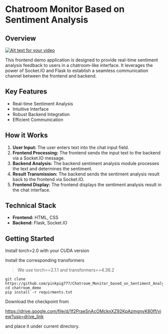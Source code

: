 # Chatroom Monitor Based on Sentiment Analysis

## Overview
[![Alt text for your video](http://img.youtube.com/vi/XrVSxAahRg8/0.jpg)](https://www.youtube.com/watch?v=XrVSxAahRg8)

This frontend demo application is designed to provide real-time sentiment analysis feedback to users in a chatroom-like interface. 
It leverages the power of Socket.IO and Flask to establish a seamless communication channel between the frontend and backend.

## Key Features

* Real-time Sentiment Analysis
* Intuitive Interface
* Robust Backend Integration
* Efficient Communication

## How it Works

1. **User Input:** The user enters text into the chat input field.
2. **Frontend Processing:** The frontend sends the input text to the backend via a Socket.IO message.
3. **Backend Analysis:** The backend sentiment analysis module processes the text and determines the sentiment.
4. **Result Transmission:** The backend sends the sentiment analysis result back to the frontend via Socket.IO.
5. **Frontend Display:** The frontend displays the sentiment analysis result in the chat interface.

## Technical Stack

* **Frontend:** HTML, CSS
* **Backend:** Flask, Socket.IO

## Getting Started
Install torch>2.0 with your CUDA version

Install the corresponding transformers

> We use torch==2.1.1 and transformers==4.36.2

```
git clone https://github.com/pinkpig777/Chatroom_Monitor_based_on_Sentiment_Analysis.git
cd chatroom_demo
pip install -r requirments.txt
```

Download the checkpoint from

https://drive.google.com/file/d/1f2PraeSnAcOMcknXZ92KpAzmgnvK80ff/view?usp=drive_link

and place it under current directory.

